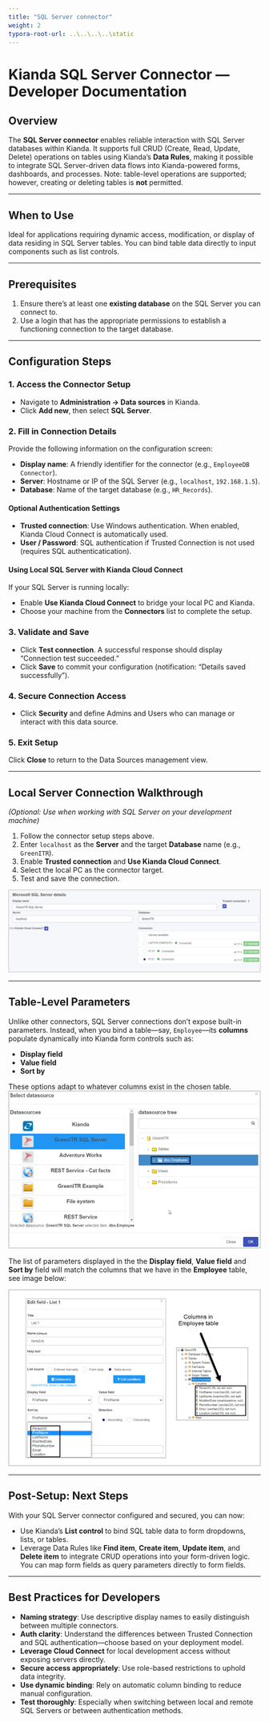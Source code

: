 ```yaml
---
title: "SQL Server connector"
weight: 2
typora-root-url: ..\..\..\..\static
---
```

# Kianda SQL Server Connector — Developer Documentation

## Overview

The **SQL Server connector** enables reliable interaction with SQL Server databases within Kianda. It supports full CRUD (Create, Read, Update, Delete) operations on tables using Kianda’s **Data Rules**, making it possible to integrate SQL Server-driven data flows into Kianda-powered forms, dashboards, and processes. Note: table-level operations are supported; however, creating or deleting tables is **not** permitted.

---

## When to Use
Ideal for applications requiring dynamic access, modification, or display of data residing in SQL Server tables. You can bind table data directly to input components such as list controls.

---

## Prerequisites

1. Ensure there’s at least one **existing database** on the SQL Server you can connect to.
2. Use a login that has the appropriate permissions to establish a functioning connection to the target database.

---

## Configuration Steps

### 1. Access the Connector Setup

* Navigate to **Administration → Data sources** in Kianda.
* Click **Add new**, then select **SQL Server**.

### 2. Fill in Connection Details

Provide the following information on the configuration screen:

* **Display name**: A friendly identifier for the connector (e.g., `EmployeeDB Connector`).
* **Server**: Hostname or IP of the SQL Server (e.g., `localhost`, `192.168.1.5`).
* **Database**: Name of the target database (e.g., `HR_Records`).

#### Optional Authentication Settings

* **Trusted connection**: Use Windows authentication. When enabled, Kianda Cloud Connect is automatically used.
* **User / Password**: SQL authentication if Trusted Connection is not used (requires SQL authenticatication).


#### Using Local SQL Server with Kianda Cloud Connect

If your SQL Server is running locally:

* Enable **Use Kianda Cloud Connect** to bridge your local PC and Kianda.
* Choose your machine from the **Connectors** list to complete the setup.

### 3. Validate and Save

* Click **Test connection**. A successful response should display “Connection test succeeded.”
* Click **Save** to commit your configuration (notification: “Details saved successfully”).

### 4. Secure Connection Access

* Click **Security** and define Admins and Users who can manage or interact with this data source.

### 5. Exit Setup

Click **Close** to return to the Data Sources management view.

---

## Local Server Connection Walkthrough

*(Optional: Use when working with SQL Server on your development machine)*

1. Follow the connector setup steps above.
2. Enter `localhost` as the **Server** and the target **Database** name (e.g., `GreenITR`).
3. Enable **Trusted connection** and **Use Kianda Cloud Connect**.
4. Select the local PC as the connector target.
5. Test and save the connection.

![SQL Server connection example](/images/sql-server-example.jpg)


---

## Table-Level Parameters

Unlike other connectors, SQL Server connections don’t expose built-in parameters. Instead, when you bind a table—say, `Employee`—its **columns** populate dynamically into Kianda form controls such as:

* **Display field**
* **Value field**
* **Sort by**

These options adapt to whatever columns exist in the chosen table.
![Connecting employee table to list field](/images/sql-server-employee.jpg)

The list of parameters displayed in the the **Display field**, **Value field** and **Sort by** field will match the columns that we have in the **Employee** table, see image below:

![columns in a table](/images/sql-server-columns.jpg)


---

## Post-Setup: Next Steps

With your SQL Server connector configured and secured, you can now:

* Use Kianda’s **List control** to bind SQL table data to form dropdowns, lists, or tables.
* Leverage Data Rules like **Find item**, **Create item**, **Update item**, and **Delete item** to integrate CRUD operations into your form-driven logic. You can map form fields as query parameters directly to form fields.

---

## Best Practices for Developers

* **Naming strategy**: Use descriptive display names to easily distinguish between multiple connectors.
* **Auth clarity**: Understand the differences between Trusted Connection and SQL authentication—choose based on your deployment model.
* **Leverage Cloud Connect** for local development access without exposing servers directly.
* **Secure access appropriately**: Use role-based restrictions to uphold data integrity.
* **Use dynamic binding**: Rely on automatic column binding to reduce manual configuration.
* **Test thoroughly**: Especially when switching between local and remote SQL Servers or between authentication methods.


